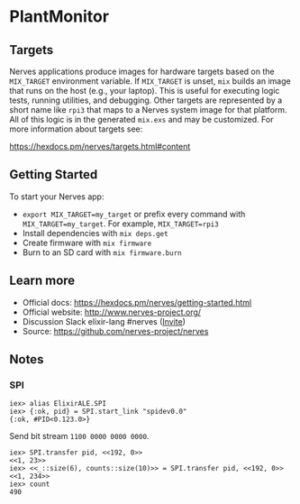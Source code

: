 # PlantMonitor

## Targets

Nerves applications produce images for hardware targets based on the
`MIX_TARGET` environment variable. If `MIX_TARGET` is unset, `mix` builds an
image that runs on the host (e.g., your laptop). This is useful for executing
logic tests, running utilities, and debugging. Other targets are represented by
a short name like `rpi3` that maps to a Nerves system image for that platform.
All of this logic is in the generated `mix.exs` and may be customized. For more
information about targets see:

https://hexdocs.pm/nerves/targets.html#content

## Getting Started

To start your Nerves app:
  * `export MIX_TARGET=my_target` or prefix every command with
    `MIX_TARGET=my_target`. For example, `MIX_TARGET=rpi3`
  * Install dependencies with `mix deps.get`
  * Create firmware with `mix firmware`
  * Burn to an SD card with `mix firmware.burn`

## Learn more

  * Official docs: https://hexdocs.pm/nerves/getting-started.html
  * Official website: http://www.nerves-project.org/
  * Discussion Slack elixir-lang #nerves ([Invite](https://elixir-slackin.herokuapp.com/))
  * Source: https://github.com/nerves-project/nerves


## Notes

### SPI

    iex> alias ElixirALE.SPI
    iex> {:ok, pid} = SPI.start_link "spidev0.0"
    {:ok, #PID<0.123.0>}

Send bit stream `1100 0000 0000 0000`.

    iex> SPI.transfer pid, <<192, 0>>
    <<1, 23>>
    iex> <<_::size(6), counts::size(10)>> = SPI.transfer pid, <<192, 0>>
    <<1, 234>>
    iex> count
    490

